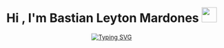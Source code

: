 
<h1 align="center"><b>Hi , I'm Bastian Leyton Mardones </b><img src="https://media.giphy.com/media/hvRJCLFzcasrR4ia7z/giphy.gif" width="35"></h1>
<!--  -->
<p align="center">
<a href="https://git.io/typing-svg"><img src="https://readme-typing-svg.herokuapp.com?font=Fira+Code&pause=1000&width=435&lines=Software+Engineer;Cybersecurity+enthusiast;Full-Stack+Developer" alt="Typing SVG" /></a>
</p>


<br>
